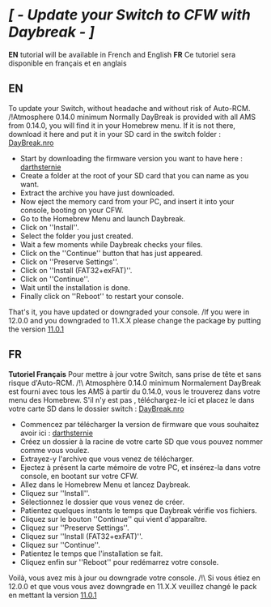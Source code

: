 # _[ - Update your Switch to CFW with Daybreak - ]_

__EN__ tutorial will be available in French and English __FR__ Ce tutoriel sera disponible en français et en anglais


## EN

To update your Switch, without headache and without risk of Auto-RCM. 
/!Atmosphere 0.14.0 minimum
Normally DayBreak is provided with all AMS from 0.14.0, you will find it in your Homebrew menu. 
If it is not there, download it here and put it in your SD card in the switch folder : [DayBreak.nro](https://cdn.discordapp.com/attachments/589200312867225643/758779983270510602/daybreak.nro)

- Start by downloading the firmware version you want to have here : [darthsternie](https://darthsternie.net/switch-firmwares/)
- Create a folder at the root of your SD card that you can name as you want.
- Extract the archive you have just downloaded.
- Now eject the memory card from your PC, and insert it into your console, booting on your CFW. 
- Go to the Homebrew Menu and launch Daybreak.
- Click on ''Install''.
- Select the folder you just created. 
- Wait a few moments while Daybreak checks your files.
- Click on the ''Continue'' button that has just appeared. 
- Click on ''Preserve Settings''.
- Click on ''Install (FAT32+exFAT)''.
- Click on ''Continue''.
- Wait until the installation is done. 
- Finally click on ''Reboot'' to restart your console.

That's it, you have updated or downgraded your console.
/If you were in 12.0.0 and you downgraded to 11.X.X please change the package by putting the version [11.0.1](https://github.com/THZoria/AtmoPack-Vanilla/releases/tag/1.0.2)

## FR
__Tutoriel Français__
Pour mettre à jour votre Switch, sans prise de tête et sans risque d'Auto-RCM. 
/!\ Atmosphère 0.14.0 minimum
Normalement DayBreak est fourni avec tous les AMS à partir du 0.14.0, vous le trouverez dans votre menu des Homebrew. 
S'il n'y est pas , téléchargez-le ici et placez le dans votre carte SD dans le dossier switch : [DayBreak.nro](https://cdn.discordapp.com/attachments/589200312867225643/758779983270510602/daybreak.nro)

- Commencez par télécharger la version de firmware que vous souhaitez avoir ici : [darthsternie](https://darthsternie.net/switch-firmwares/)
- Créez un dossier à la racine de votre carte SD que vous pouvez nommer comme vous voulez.
- Extrayez-y l'archive que vous venez de télécharger.
- Ejectez à présent la carte mémoire de votre PC, et insérez-la dans votre console, en bootant sur votre CFW. 
- Allez dans le Homebrew Menu et lancez Daybreak.
- Cliquez sur ''Install''.
- Sélectionnez le dossier que vous venez de créer. 
- Patientez quelques instants le temps que Daybreak vérifie vos fichiers.
- Cliquez sur le bouton ''Continue'' qui vient d'apparaître. 
- Cliquez sur ''Preserve Settings''.
- Cliquez sur ''Install (FAT32+exFAT)''.
- Cliquez sur ''Continue''.
- Patientez le temps que l'installation se fait. 
- Cliquez enfin sur ''Reboot'' pour redémarrez votre console.

Voilà, vous avez mis à jour ou downgrade votre console.
/!\ Si vous étiez en 12.0.0 et que vous vous avez downgrade en 11.X.X veuillez changé le pack en mettant la version [11.0.1](https://github.com/THZoria/AtmoPack-Vanilla/releases/tag/1.0.2)
